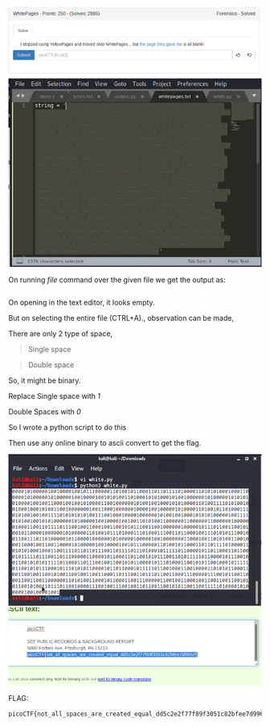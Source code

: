 ![](./images/logo_1.png)
![](./images/given_file.png)

On running *file* command over the given file we get the output as:
```
```

On opening in the text editor, it looks empty.

But on selecting the entire file (CTRL+A)., observation can be made,

There are only 2 type of space,

> Single space

> Double space

So, it might be binary.

Replace Single space with *1*

Double Spaces with *0*

So I wrote a python script to do this

Then use any online binary to ascii convert to get the flag.


![](./images/logo.png)
![](./images/img1.png)





FLAG:
```
picoCTF{not_all_spaces_are_created_equal_dd5c2e2f77f89f3051c82bfee7d996ef}
```

